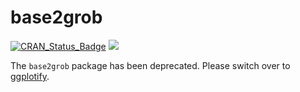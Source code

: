 base2grob
=====

[![CRAN\_Status\_Badge](http://www.r-pkg.org/badges/version/base2grob)](https://CRAN.R-project.org/package=base2grob) ![](http://cranlogs.r-pkg.org/badges/grand-total/ggplotify?color=green)




The `base2grob` package has been deprecated. Please switch over to [ggplotify](https://CRAN.R-project.org/package=ggplotify).
